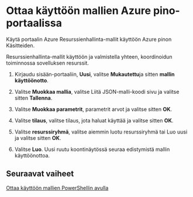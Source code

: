 <properties
    pageTitle="Azure Pinotut portaalissa mallit käyttöön | Microsoft Azure"
    description="Opettele käyttämään Azure pinon portaalin ottamaan malleja."
    services="azure-stack"
    documentationCenter=""
    authors="HeathL17"
    manager="byronr"
    editor=""/>

<tags
    ms.service="azure-stack"
    ms.workload="na"
    ms.tgt_pltfrm="na"
    ms.devlang="na"
    ms.topic="article"
    ms.date="09/26/2016"
    ms.author="helaw"/>

# <a name="deploy-templates-using-the-azure-stack-portal"></a>Ottaa käyttöön mallien Azure pino-portaalissa

Käytä portaalin Azure Resurssienhallinta-mallit käyttöön Azure pinon Käsitteiden.

Resurssienhallinta-mallit käyttöön ja valmistella yhteen, koordinoidun toiminnossa sovelluksen resurssit.

1.  Kirjaudu sisään-portaaliin, **Uusi**, valitse **Mukautettu**ja sitten **mallin käyttöönotto**.

2.  Valitse **Muokkaa mallia**, valitse Liitä JSON-malli-koodi sivu ja valitse sitten **Tallenna**.

3.  Valitse **Muokkaa parametrit**, parametrit arvot ja valitse sitten **OK**.

4.  Valitse **tilaus**, valitse tilaus, jota haluat käyttää ja valitse sitten **OK**.

5.  Valitse **resurssiryhmä**, valitse aiemmin luotu resurssiryhmä tai Luo uusi ja valitse sitten **OK**.

6.  Valitse **Luo**. Uusi ruutu koontinäytössä seuraa edistymistä mallin käyttöönottoa.

## <a name="next-steps"></a>Seuraavat vaiheet

[Ottaa käyttöön mallien PowerShellin avulla](azure-stack-deploy-template-powershell.md)
